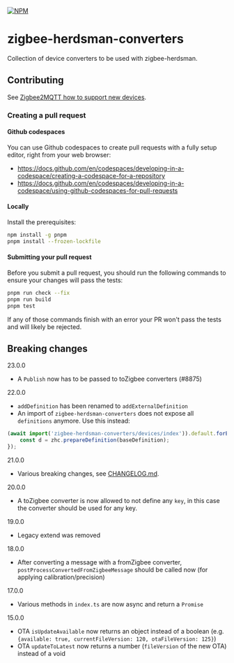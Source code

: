[![NPM](https://nodei.co/npm/zigbee-herdsman-converters.png)](https://nodei.co/npm/zigbee-herdsman-converters/)

# zigbee-herdsman-converters

Collection of device converters to be used with zigbee-herdsman.

## Contributing

See [Zigbee2MQTT how to support new devices](https://www.zigbee2mqtt.io/advanced/support-new-devices/01_support_new_devices.html).

### Creating a pull request

#### Github codespaces

You can use Github codespaces to create pull requests with a fully setup editor, right from your web browser:
- https://docs.github.com/en/codespaces/developing-in-a-codespace/creating-a-codespace-for-a-repository
- https://docs.github.com/en/codespaces/developing-in-a-codespace/using-github-codespaces-for-pull-requests

#### Locally

Install the prerequisites:

```sh
npm install -g pnpm
pnpm install --frozen-lockfile
```

#### Submitting your pull request

Before you submit a pull request, you should run the following commands to ensure your changes will pass the tests:

```sh
pnpm run check --fix
pnpm run build
pnpm test
```

If any of those commands finish with an error your PR won't pass the tests and will likely be rejected.

## Breaking changes

23.0.0

- A `Publish` now has to be passed to toZigbee converters (#8875)

22.0.0

- `addDefinition` has been renamed to `addExternalDefinition`
- An import of `zigbee-herdsman-converters` does not expose all `definitions` anymore. Use this instead:
```js
(await import('zigbee-herdsman-converters/devices/index')).default.forEach((baseDefinition) => {
    const d = zhc.prepareDefinition(baseDefinition);
});
```

21.0.0

- Various breaking changes, see [CHANGELOG.md](https://github.com/Koenkk/zigbee-herdsman-converters/blob/v21.0.0/CHANGELOG.md#-breaking-changes).

20.0.0

- A toZigbee converter is now allowed to not define any `key`, in this case the converter should be used for any key.

19.0.0

- Legacy extend was removed

18.0.0

- After converting a message with a fromZigbee converter, `postProcessConvertedFromZigbeeMessage` should be called now (for applying calibration/precision)

17.0.0

- Various methods in `index.ts` are now async and return a `Promise`

15.0.0

- OTA `isUpdateAvailable` now returns an object instead of a boolean (e.g. `{available: true, currentFileVersion: 120, otaFileVersion: 125}`)
- OTA `updateToLatest` now returns a number (`fileVersion` of the new OTA) instead of a void
